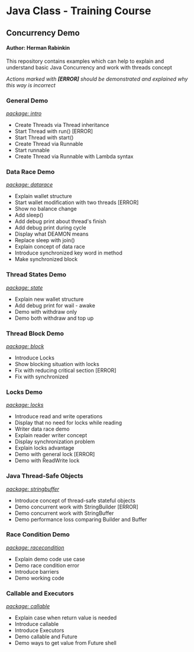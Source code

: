 # Java Class - Training Course

## Concurrency Demo

#### Author: Herman Rabinkin

This repository contains examples which can help to
explain and understand basic Java Concurrency and work
with threads concept

_Actions marked with **[ERROR]** should be demonstrated and explained why this way is incorrect_

### General Demo
[_package: intro_](src/com/hrm/threads/intro/IntroDemo.java)

* Create Threads via Thread inheritance
* Start Thread with run() [ERROR]
* Start Thread with start()
* Create Thread via Runnable
* Start runnable
* Create Thread via Runnable with Lambda syntax

### Data Race Demo
[_package: datarace_](src/com/hrm/threads/datarace/DataRaceDemo.java)

* Explain wallet structure
* Start wallet modification with two threads [ERROR]
* Show no balance change
* Add sleep()
* Add debug print about thread's finish
* Add debug print during cycle
* Display what DEAMON means
* Replace sleep with join()
* Explain concept of data race
* Introduce synchronized key word in method
* Make synchronized block

### Thread States Demo
[_package: state_](src/com/hrm/threads/state/StateDemo.java)

* Explain new wallet structure
* Add debug print for wail - awake
* Demo with withdraw only
* Demo both withdraw and top up

### Thread Block Demo
[_package: block_](src/com/hrm/threads/block/BlockDemo.java)

* Introduce Locks
* Show blocking situation with locks
* Fix with reducing critical section [ERROR]
* Fix with synchronized

### Locks Demo
[_package: locks_](src/com/hrm/threads/locks/LocksDemo.java)

* Introduce read and write operations
* Display that no need for locks while reading
* Writer data race demo
* Explain reader writer concept
* Display synchronization problem
* Explain locks advantage
* Demo with general lock [ERROR]
* Demo with ReadWrite lock

### Java Thread-Safe Objects
[_package: stringbuffer_](src/com/hrm/threads/stringbuffer/SBThreadsDemo.java)

* Introduce concept of thread-safe stateful objects
* Demo concurrent work with StringBuilder [ERROR]
* Demo concurrent work with StringBuffer
* Demo performance loss comparing Builder and Buffer

### Race Condition Demo
[_package: racecondition_](src/com/hrm/threads/racecondition/RaceConditionDemo.java)

* Explain demo code use case
* Demo race condition error
* Introduce barriers
* Demo working code


### Callable and Executors
[_package: callable_](src/com/hrm/threads/callable/CallableDemo.java)

* Explain case when return value is needed
* Introduce callable
* Introduce Executors
* Demo callable and Future
* Demo ways to get value from Future shell
